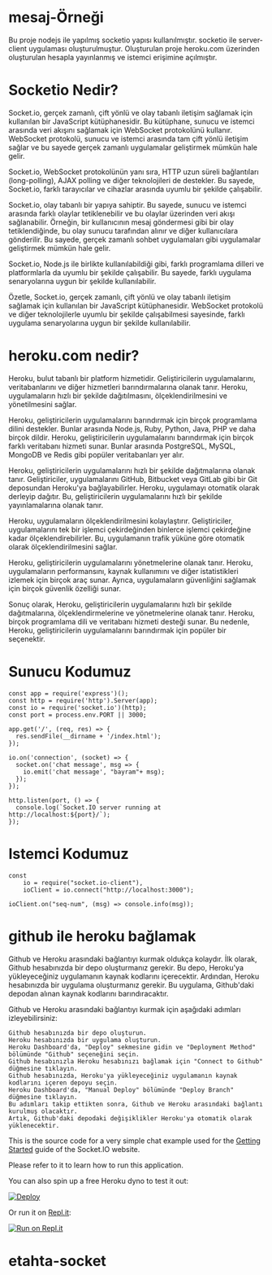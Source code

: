 # mesaj-Örneği
Bu proje nodejs ile yapılmış socketio yapısı kullanılmıştır.
socketio ile server-client uygulaması oluşturulmuştur. 
Oluşturulan proje heroku.com üzerinden oluşturulan hesapla yayınlanmış ve istemci erişimine açılmıştır.

# Socketio Nedir?
Socket.io, gerçek zamanlı, çift yönlü ve olay tabanlı iletişim sağlamak için kullanılan bir JavaScript kütüphanesidir. Bu kütüphane, sunucu ve istemci arasında veri akışını sağlamak için WebSocket protokolünü kullanır. WebSocket protokolü, sunucu ve istemci arasında tam çift yönlü iletişim sağlar ve bu sayede gerçek zamanlı uygulamalar geliştirmek mümkün hale gelir.

Socket.io, WebSocket protokolünün yanı sıra, HTTP uzun süreli bağlantıları (long-polling), AJAX polling ve diğer teknolojileri de destekler. Bu sayede, Socket.io, farklı tarayıcılar ve cihazlar arasında uyumlu bir şekilde çalışabilir.

Socket.io, olay tabanlı bir yapıya sahiptir. Bu sayede, sunucu ve istemci arasında farklı olaylar tetiklenebilir ve bu olaylar üzerinden veri akışı sağlanabilir. Örneğin, bir kullanıcının mesaj göndermesi gibi bir olay tetiklendiğinde, bu olay sunucu tarafından alınır ve diğer kullanıcılara gönderilir. Bu sayede, gerçek zamanlı sohbet uygulamaları gibi uygulamalar geliştirmek mümkün hale gelir.

Socket.io, Node.js ile birlikte kullanılabildiği gibi, farklı programlama dilleri ve platformlarla da uyumlu bir şekilde çalışabilir. Bu sayede, farklı uygulama senaryolarına uygun bir şekilde kullanılabilir.

Özetle, Socket.io, gerçek zamanlı, çift yönlü ve olay tabanlı iletişim sağlamak için kullanılan bir JavaScript kütüphanesidir. WebSocket protokolü ve diğer teknolojilerle uyumlu bir şekilde çalışabilmesi sayesinde, farklı uygulama senaryolarına uygun bir şekilde kullanılabilir.

# heroku.com nedir?
Heroku, bulut tabanlı bir platform hizmetidir. Geliştiricilerin uygulamalarını, veritabanlarını ve diğer hizmetleri barındırmalarına olanak tanır. Heroku, uygulamaların hızlı bir şekilde dağıtılmasını, ölçeklendirilmesini ve yönetilmesini sağlar.

Heroku, geliştiricilerin uygulamalarını barındırmak için birçok programlama dilini destekler. Bunlar arasında Node.js, Ruby, Python, Java, PHP ve daha birçok dildir. Heroku, geliştiricilerin uygulamalarını barındırmak için birçok farklı veritabanı hizmeti sunar. Bunlar arasında PostgreSQL, MySQL, MongoDB ve Redis gibi popüler veritabanları yer alır.

Heroku, geliştiricilerin uygulamalarını hızlı bir şekilde dağıtmalarına olanak tanır. Geliştiriciler, uygulamalarını GitHub, Bitbucket veya GitLab gibi bir Git deposundan Heroku'ya bağlayabilirler. Heroku, uygulamayı otomatik olarak derleyip dağıtır. Bu, geliştiricilerin uygulamalarını hızlı bir şekilde yayınlamalarına olanak tanır.

Heroku, uygulamaların ölçeklendirilmesini kolaylaştırır. Geliştiriciler, uygulamalarını tek bir işlemci çekirdeğinden binlerce işlemci çekirdeğine kadar ölçeklendirebilirler. Bu, uygulamanın trafik yüküne göre otomatik olarak ölçeklendirilmesini sağlar.

Heroku, geliştiricilerin uygulamalarını yönetmelerine olanak tanır. Heroku, uygulamaların performansını, kaynak kullanımını ve diğer istatistikleri izlemek için birçok araç sunar. Ayrıca, uygulamaların güvenliğini sağlamak için birçok güvenlik özelliği sunar.

Sonuç olarak, Heroku, geliştiricilerin uygulamalarını hızlı bir şekilde dağıtmalarına, ölçeklendirmelerine ve yönetmelerine olanak tanır. Heroku, birçok programlama dili ve veritabanı hizmeti desteği sunar. Bu nedenle, Heroku, geliştiricilerin uygulamalarını barındırmak için popüler bir seçenektir.


# Sunucu Kodumuz
````
const app = require('express')();
const http = require('http').Server(app);
const io = require('socket.io')(http);
const port = process.env.PORT || 3000;

app.get('/', (req, res) => {
  res.sendFile(__dirname + '/index.html');
});

io.on('connection', (socket) => {
  socket.on('chat message', msg => {
    io.emit('chat message', "bayram"+ msg);
  });
});

http.listen(port, () => {
  console.log(`Socket.IO server running at http://localhost:${port}/`);
});
````

# Istemci Kodumuz
````
const
    io = require("socket.io-client"),
    ioClient = io.connect("http://localhost:3000");

ioClient.on("seq-num", (msg) => console.info(msg));
````

# github ile heroku bağlamak
Github ve Heroku arasındaki bağlantıyı kurmak oldukça kolaydır. İlk olarak, Github hesabınızda bir depo oluşturmanız gerekir. Bu depo, Heroku'ya yükleyeceğiniz uygulamanın kaynak kodlarını içerecektir. Ardından, Heroku hesabınızda bir uygulama oluşturmanız gerekir. Bu uygulama, Github'daki depodan alınan kaynak kodlarını barındıracaktır.

Github ve Heroku arasındaki bağlantıyı kurmak için aşağıdaki adımları izleyebilirsiniz:
````
Github hesabınızda bir depo oluşturun.
Heroku hesabınızda bir uygulama oluşturun.
Heroku Dashboard'da, "Deploy" sekmesine gidin ve "Deployment Method" bölümünde "Github" seçeneğini seçin.
Github hesabınızla Heroku hesabınızı bağlamak için "Connect to Github" düğmesine tıklayın.
Github hesabınızda, Heroku'ya yükleyeceğiniz uygulamanın kaynak kodlarını içeren depoyu seçin.
Heroku Dashboard'da, "Manual Deploy" bölümünde "Deploy Branch" düğmesine tıklayın.
Bu adımları takip ettikten sonra, Github ve Heroku arasındaki bağlantı kurulmuş olacaktır.
Artık, Github'daki depodaki değişiklikler Heroku'ya otomatik olarak yüklenecektir.
````

This is the source code for a very simple chat example used for
the [Getting Started](http://socket.io/get-started/chat/) guide
of the Socket.IO website.

Please refer to it to learn how to run this application.

You can also spin up a free Heroku dyno to test it out:

[![Deploy](https://www.herokucdn.com/deploy/button.png)](https://heroku.com/deploy?template=https://github.com/socketio/chat-example)

Or run it on [Repl.it](https://repl.it/):

[![Run on Repl.it](https://repl.it/badge/github/socketio/chat-example)](https://repl.it/github/socketio/chat-example)
# etahta-socket
